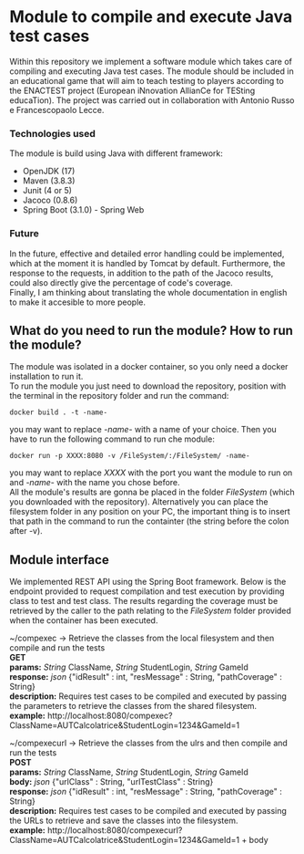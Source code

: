 # Module to compile and execute Java test cases
Within this repository we implement a software module which takes care of compiling and executing Java test cases. The module should be included in an educational game that will aim to teach testing to players according to the ENACTEST project (European iNnovation AllianCe for TESting educaTion). The project was carried out in collaboration with Antonio Russo e Francescopaolo Lecce.

### Technologies used
The module is build using Java with different framework:
- OpenJDK (17)
- Maven (3.8.3)
- Junit (4 or 5)
- Jacoco (0.8.6)
- Spring Boot (3.1.0) - Spring Web

### Future 
In the future, effective and detailed error handling could be implemented, which at the moment it is handled by Tomcat by default. Furthermore, the response to the requests, in addition to the path of the Jacoco results, could also directly give the percentage of code's coverage.  
Finally, I am thinking about translating the whole documentation in english to make it accesible to more people.

## What do you need to run the module? How to run the module?
The module was isolated in a docker container, so you only need a docker installation to run it.  
To run the module you just need to download the repository, position with the terminal in the repository folder and run the command:
```
docker build . -t -name-
```
you may want to replace *-name-* with a name of your choice. Then you have to run the following command to run che module:
```
docker run -p XXXX:8080 -v /FileSystem/:/FileSystem/ -name-
```
you may want to replace *XXXX* with the port you want the module to run on and *-name-* with the name you chose before.  
All the module's results are gonna be placed in the folder *FileSystem* (which you downloaded with the repository). Alternatively you can place the filesystem folder in any position on your PC, the important thing is to insert that path in the command to run the containter (the string before the colon after -v).

## Module interface
We implemented REST API using the Spring Boot framework. Below is the endpoint provided to request compilation and test execution by providing class to test and test class. The results regarding the coverage must be retrieved by the caller to the path relating to the *FileSystem* folder provided when the container has been executed.

~/compexec -> Retrieve the classes from the local filesystem and then compile and run the tests    
**GET**  
**params:** *String* ClassName, *String* StudentLogin, *String* GameId  
**response:** *json* {"idResult" : int, "resMessage" : String, "pathCoverage" : String}  
**description:** Requires test cases to be compiled and executed by passing the parameters to retrieve the classes from the shared filesystem.  
**example:** http://localhost:8080/compexec?ClassName=AUTCalcolatrice&StudentLogin=1234&GameId=1  

~/compexecurl -> Retrieve the classes from the ulrs and then compile and run the tests    
**POST**  
**params:** *String* ClassName, *String* StudentLogin, *String* GameId  
**body:** *json* {"urlClass" : String, "urlTestClass" : String}  
**response:** *json* {"idResult" : int, "resMessage" : String, "pathCoverage" : String}  
**description:** Requires test cases to be compiled and executed by passing the URLs to retrieve and save the classes into the filesystem.  
**example:** http://localhost:8080/compexecurl?ClassName=AUTCalcolatrice&StudentLogin=1234&GameId=1 + body  
